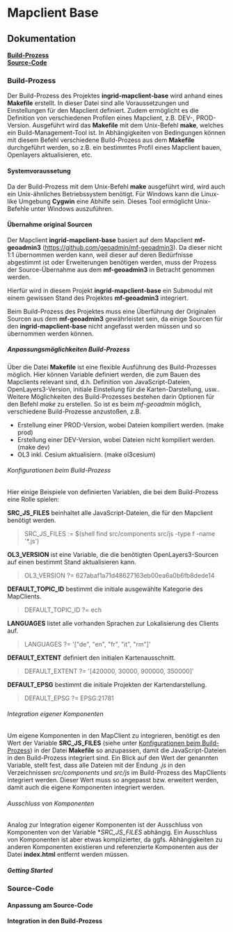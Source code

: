 # Mapclient Base

## Dokumentation
**[Build-Prozess](#build-prozess)**  
**[Source-Code](#source-code)**  

### Build-Prozess

Der Build-Prozess des Projektes **ingrid-mapclient-base** wird anhand eines **Makefile** erstellt. In dieser Datei sind alle Voraussetzungen und Einstellungen für den Mapclient definiert. Zudem ermöglicht es die Definition von verschiedenen Profilen eines Mapclient, z.B. DEV-, PROD-Version.
Ausgeführt wird das **Makefile** mit dem Unix-Befehl **make**, welches ein Build-Management-Tool ist. In Abhängigkeiten von Bedingungen können mit diesem Befehl verschiedene Build-Prozess aus dem **Makefile** durchgeführt werden, so z.B. ein bestimmtes Profil eines Mapclient bauen, Openlayers aktualisieren, etc.   

#### Systemvoraussetung

Da der Build-Prozess mit dem Unix-Befehl **make** ausgeführt wird, wird auch ein Unix-ähnliches Betriebssystem benötigt. Für Windows kann die Linux-like Umgebung **Cygwin** eine Abhilfe sein. Dieses Tool ermöglicht Unix-Befehle unter Windows auszuführen.  

#### Übernahme original Sourcen

Der Mapclient **ingrid-mapclient-base** basiert auf dem Mapclient **mf-geoadmin3** (https://github.com/geoadmin/mf-geoadmin3). Da dieser nicht 1:1 übernommen werden kann, weil dieser auf deren Bedürfnisse abgestimmt ist oder Erweiterungen benötigen werden, muss der Prozess der Source-Übernahme aus dem **mf-geoadmin3** in Betracht genommen werden.

Hierfür wird in diesem Projekt **ingrid-mapclient-base** ein Submodul mit einem gewissen Stand des Projektes **mf-geoadmin3** integriert.

Beim Build-Prozess des Projektes muss eine Überführung der Originalen Sourcen aus dem **mf-geoadmin3** gewährleistet sein, da einige Sourcen für den **ingrid-mapclient-base** nicht angefasst werden müssen und so übernommen werden können.

##### Anpassungsmöglichkeiten Build-Prozess

Über die Datei **Makefile** ist eine flexible Ausführung des Build-Prozesses möglich. Hier können Variable definiert werden, die zum Bauen des Mapclients relevant sind, d.h. Definition von JavaScript-Dateien, OpenLayers3-Version, initiale Einstellung für die Karten-Darstellung, usw.. Weitere Möglichkeiten des Build-Prozesses bestehen darin Optionen für den Befehl *make* zu erstellen. So ist es beim *mf-geoadmin* möglich, verschiedene Build-Prozesse anzustoßen, z.B.

* Erstellung einer PROD-Version, wobei Dateien kompiliert werden. (make prod)
* Erstellung einer DEV-Version, wobei Dateien nicht kompiliert werden. (make dev)
* OL3 inkl. Cesium aktualisiern. (make ol3cesium)

###### Konfigurationen beim Build-Prozess

Hier einige Beispiele von definierten Variablen, die bei dem Build-Prozess eine Rolle spielen:

**SRC_JS_FILES** beinhaltet alle JavaScript-Dateien, die für den Mapclient benötigt werden.
> SRC_JS_FILES := $(shell find src/components src/js -type f -name '*.js')

**OL3_VERSION** ist eine Variable, die die benötigten OpenLayers3-Sourcen auf einen bestimmt Stand aktualisieren kann.
> OL3_VERSION ?= 627abaf1a71d48627163eb00ea6a0b6fb8dede14

**DEFAULT_TOPIC_ID** bestimmt die initiale ausgewählte Kategorie des MapClients.
> DEFAULT_TOPIC_ID ?= ech

**LANGUAGES** listet alle vorhanden Sprachen zur Lokalisierung des Clients auf.
> LANGUAGES ?= '[\"de\", \"en\", \"fr\", \"it\", \"rm\"]'

**DEFAULT_EXTENT** definiert den initialen Kartenausschnitt.
> DEFAULT_EXTENT ?= '[420000, 30000, 900000, 350000]'

**DEFAULT_EPSG** bestimmt die initiale Projekten der Kartendarstellung.
> DEFAULT_EPSG ?= EPSG:21781

###### Integration eigener Komponenten

Um eigene Komponenten in den MapClient zu integrieren, benötigt es den Wert der Variable **SRC_JS_FILES** (siehe unter [Konfigurationen beim Build-Prozess](#konfigurationen-beim-build-prozess)) in der Datei **Makefile** so anzupassen, damit die JavaScript-Dateien in den Build-Prozess integriert sind. 
Ein Blick auf den Wert der genannten Variable, stellt fest, dass alle Dateien mit der Endung *.js* in den Verzeichnissen *src/components* und *src/js* im Build-Prozess des MapClients integriert werden. Dieser Wert muss so angepasst bzw. erweitert werden, damit auch die eigene Komponenten integriert werden.

###### Ausschluss von Komponenten

Analog zur Integration eigener Komponenten ist der Ausschluss von Komponenten von der Variable **SRC_JS_FILES* abhängig. Ein Ausschluss von Komponenten ist aber etwas komplizierter, da ggfs. Abhängigkeiten zu anderen Komponenten existieren und referenzierte Komponenten aus der Datei **index.html** entfernt werden müssen.

##### Getting Started 

### Source-Code
#### Anpassung am Source-Code
#### Integration in den Build-Prozess
